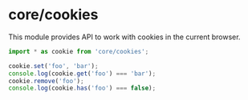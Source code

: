 # core/cookies

This module provides API to work with cookies in the current browser.

```js
import * as cookie from 'core/cookies';

cookie.set('foo', 'bar');
console.log(cookie.get('foo') === 'bar');
cookie.remove('foo');
console.log(cookie.has('foo') === false);
```
